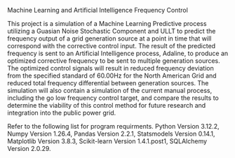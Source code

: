 Machine Learning and Artificial Intelligence Frequency Control

This project is a simulation of a Machine Learning Predictive process utilizing a Guasian Noise Stochastic Component and ULLT to predict the frequency output of a grid generation source at a point in time that will correspond with the corrective control input. The result of the predicted frequency is sent to an Artificial Intelligence process, Adaline, to produce an optimized corrective frequency to be sent to multiple generation sources. The optimized control signals will result in reduced frequency deviation from the specified standard of 60.00Hz for the North American Grid and reduced total frequency differential between generation sources. The simulation will also contain a simulation of the current manual process, including the go low frequency control target, and compare the results to determine the viability of this control method for future research and integration into the public power grid.

Refer to the following list for program requirments. Python Version 3.12.2, Numpy Version 1.26.4, Pandas Version 2.2.1, Statsmodels Version 0.14.1, Matplotlib Version 3.8.3, 
Scikit-learn Version 1.4.1.post1, SQLAlchemy Version   2.0.29. 
